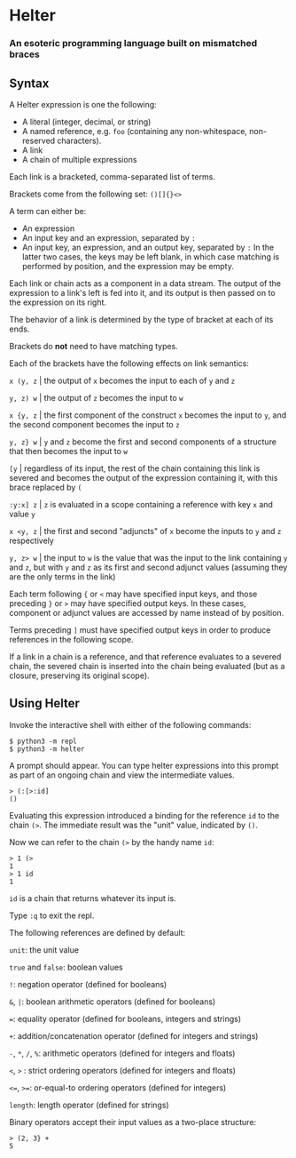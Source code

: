 

# Helter
### An esoteric programming language built on mismatched braces

## Syntax

A Helter expression is one the following:
- A literal (integer, decimal, or string)
- A named reference, e.g. `foo` (containing any non-whitespace, non-reserved characters).
- A link
- A chain of multiple expressions

Each link is a bracketed, comma-separated list of terms.

Brackets come from the following set: `()[]{}<>`

A term can either be:
 - An expression
 - An input key and an expression, separated by `:`
 - An input key, an expression, and an output key, separated by `:`
In the latter two cases, the keys may be left blank, in which case matching is performed by position,
and the expression may be empty.

Each link or chain acts as a component in a data stream. The output of the expression to a link's left is fed into it, and its output is then passed on to the expression on its right.

The behavior of a link is determined by the type of bracket at each of its ends.

Brackets do **not** need to have matching types.

Each of the brackets have the following effects on link semantics:

`x (y, z` | the output of `x` becomes the input to each of `y` and `z`

`y, z) w` | the output of `z` becomes the input to `w`

`x {y, z` | the first component of the construct `x` becomes the input to `y`, and the second component becomes the input to `z`

`y, z} w` | `y` and `z` become the first and second components of a structure that then becomes the input to `w`

`[y` | regardless of its input, the rest of the chain containing this link is severed and becomes the output of the expression containing it, with this brace replaced by `(`

`:y:x] z` | `z` is evaluated in a scope containing a reference with key `x` and value `y`

`x <y, z` | the first and second "adjuncts" of `x` become the inputs to `y` and `z` respectively

`y, z> w` | the input to `w` is the value that was the input to the link containing `y` and `z`, but with `y` and `z` as its first and second adjunct values (assuming they are the only terms in the link)

Each term following `{` or `<` may have specified input keys, and those preceding `}` or `>` may have specified output keys. In these cases, component or adjunct values are accessed by name instead of by position.

Terms preceding `]` must have specified output keys in order to produce references in the following scope.

If a link in a chain is a reference, and that reference evaluates to a severed chain, the severed chain is inserted into the chain being evaluated (but as a closure, preserving its original scope).

## Using Helter

Invoke the interactive shell with either of the following commands:

```
$ python3 -m repl
$ python3 -m helter
```

A prompt should appear. You can type helter expressions into this prompt as part of an ongoing chain and view the intermediate values.

```
> (:[>:id]
()
```
Evaluating this expression introduced a binding for the reference `id` to the chain `(>`.
The immediate result was the "unit" value, indicated by `()`.

Now we can refer to the chain `(>` by the handy name `id`:
```
> 1 (>
1
> 1 id
1
```
`id` is a chain that returns whatever its input is.

Type `:q` to exit the repl.

The following references are defined by default:

`unit`: the unit value

`true` and `false`: boolean values

`!`: negation operator (defined for booleans)

`&`, `|`: boolean arithmetic operators (defined for booleans)

`=`: equality operator (defined for booleans, integers and strings)

`+`: addition/concatenation operator (defined for integers and strings)

`-`, `*`, `/`, `%`: arithmetic operators (defined for integers and floats)

`<`, `>` : strict ordering operators (defined for integers and floats)

`<=`, `>=`: or-equal-to ordering operators (defined for integers)

`length`: length operator (defined for strings)

Binary operators accept their input values as a two-place structure:
```
> (2, 3} +
5
```
